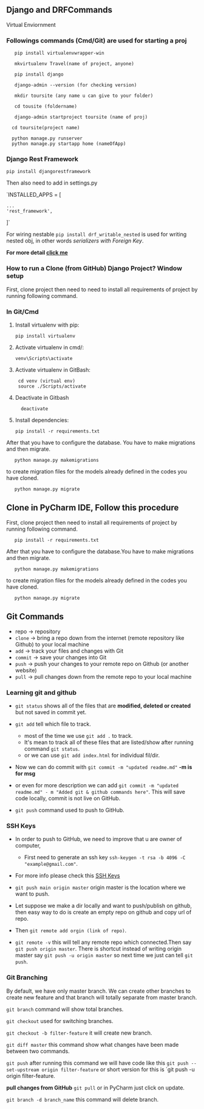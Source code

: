 
##  Django and DRFCommands
   Virtual Enviornment

### Followings commands (Cmd/Git) are used for starting a proj

```
   pip install virtualenvwrapper-win
  
   mkvirtualenv Travel(name of project, anyone)

   pip install django

   django-admin --version (for checking version)

   mkdir toursite (any name u can give to your folder)

   cd tousite (foldername)

   django-admin startproject toursite (name of proj)

  cd toursite(project name)

  python manage.py runserver  
  python manage.py startapp home (nameOfApp)
```

### Django Rest Framework

`pip install djangorestframework`

Then also need to add in settings.py

`INSTALLED_APPS = [

    ...
    'rest_framework',
    
]`

For wiring nestable `pip install drf_writable_nested` is used for writing
nested obj, in other words *serializers with Foreign Key*.

**For more detail [click me](https://github.com/beda-software/drf-writable-nested)**
  
### How to run a Clone (from GitHub) Django Project?  Window setup

First, clone project then need to need to install all requirements of project by running following command.

### In Git/Cmd

1. Install virtualenv with pip:

       pip install virtualenv
 
2. Activate virtualenv in cmd/:

       venv\Scripts\activate

3. Activate virtualenv in GitBash:

        cd venv (virtual env)
        source ./Scripts/activate
        
4. Deactivate in Gitbash

         deactivate 

6. Install dependencies:

       pip install -r requirements.txt

After that you have to configure the database. You have to make migrations and then migrate.

       python manage.py makemigrations

to create migration files for the models already defined in the codes you have cloned.

       python manage.py migrate
  
## Clone in PyCharm IDE, Follow this procedure
       
First, clone project then need to install all requirements of project by running following command.

       pip install -r requirements.txt

After that you have to configure the database.You have to make migrations and then migrate.

       python manage.py makemigrations

to create migration files for the models already defined in the codes you have cloned.

       python manage.py migrate
       
## Git Commands

* repo -> repository
* `clone` -> bring a repo down from the internet (remote repository like Github) to your local machine
* `add` -> track your files and changes with Git
* `commit` -> save your changes into Git
* `push` -> push your changes to your remote repo on Github (or another website)
* `pull` -> pull changes down from the remote repo to your local machine

### Learning **git and github**

* `git status` shows all of the files that are **modified, deleted or created** but not saved in commit  yet.
* `git add` tell which file to track. 
   * most of the time we use `git add .` to track. 
   * It's mean to track all of these files that are listed/show after running command `git status`.
   * or we can use `git add index.html` for individual fil/dir.
  
* Now we can do commit with `git commit -m "updated readme.md"` **-m is for msg** 
* or even for more description we can add `git commit -m "updated readme.md" - m "Added git & github commands here"`. This will save code locally, commit is not live on GitHub.
* `git push` command used to push to GitHub.

### SSH Keys

* In order to push to GitHub, we need to improve that u are owner of computer, 
  * First need to generate an ssh key `ssh-keygen -t rsa -b 4096 -C "example@gmail.com"`.

* For more info please check this [SSH Keys](https://docs.github.com/en/authentication/connecting-to-github-with-ssh/generating-a-new-ssh-key-and-adding-it-to-the-ssh-agent#adding-your-ssh-key-to-the-ssh-agent)


* `git push main origin master` origin master is the location where we want to push.

* Let suppose we make a dir locally and want to push/publish on github, then easy way to do is create an empty repo on github and copy url of repo.

* Then `git remote add orgin (link of repo)`.

* `git remote -v` this will tell any remote repo which connected.Then say `git push origin master`. There is shortcut instead of writing origin master say `git push -u origin master` so next time we just can tell `git push`. 

### Git Branching

By default, we have only master branch. We can create other branches to create new feature and that branch will totally separate from master branch. 

`git branch` command will show total branches.

`git checkout` used for switching branches.

`git checkout -b filter-feature` it will create new branch.

`git diff master` this command show what changes have been made between two commands.

`git push` after running this command we will have code like this `git push --set-upstream origin filter-feature` or short version for this is `git push -u origin filter-feature.

**pull changes from GitHub** `git pull` or in PyCharm just click on update. 


`git branch -d branch_name` this command will delete branch.


